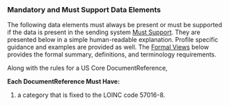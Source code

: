 
### Mandatory and Must Support Data Elements

The following data elements must always be present or must be supported if the data is present in the sending system [Must Support]({{site.data.fhir.path}}conformance-rules.html#mustSupport). They are presented below in a simple human-readable explanation. Profile specific guidance and examples are provided as well. The [Formal Views](#profile) below provides the formal summary, definitions, and terminology requirements.  

Along with the rules for a US Core DocumentReference, 

**Each DocumentReference Must Have:**

1. a category that is fixed to the LOINC code 57016-8.

